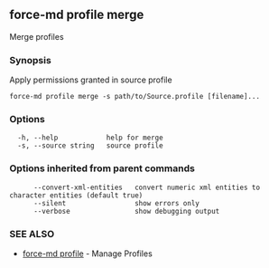 ## force-md profile merge

Merge profiles

### Synopsis

Apply permissions granted in source profile

```
force-md profile merge -s path/to/Source.profile [filename]...
```

### Options

```
  -h, --help            help for merge
  -s, --source string   source profile
```

### Options inherited from parent commands

```
      --convert-xml-entities   convert numeric xml entities to character entities (default true)
      --silent                 show errors only
      --verbose                show debugging output
```

### SEE ALSO

* [force-md profile](force-md_profile.md)	 - Manage Profiles

